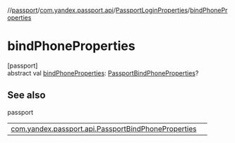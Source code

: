 //[passport](../../../index.md)/[com.yandex.passport.api](../index.md)/[PassportLoginProperties](index.md)/[bindPhoneProperties](bind-phone-properties.md)

# bindPhoneProperties

[passport]\
abstract val [bindPhoneProperties](bind-phone-properties.md): [PassportBindPhoneProperties](../-passport-bind-phone-properties/index.md)?

## See also

passport

| | |
|---|---|
| [com.yandex.passport.api.PassportBindPhoneProperties](../-passport-bind-phone-properties/index.md) |  |

